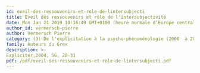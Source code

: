```yaml
---
id: eveil-des-ressouvenirs-et-role-de-lintersubjecti
title: Eveil des ressouvenirs et rôle de l'intersubjectivité
date: Mon Jan 21 2019 10:16:49 GMT+0100 (heure normale d’Europe centrale)
author_id: vermersch-pierre
author: Vermersch Pierre
category: (3) De l'explicitation à la psycho-phénoménologie (2000  à 2008)
family: Auteurs du Grex
description: >-
Expliciter,2004, 56, 20-31 
pdf: /pdf/eveil-des-ressouvenirs-et-role-de-lintersubjecti.pdf
---
```


